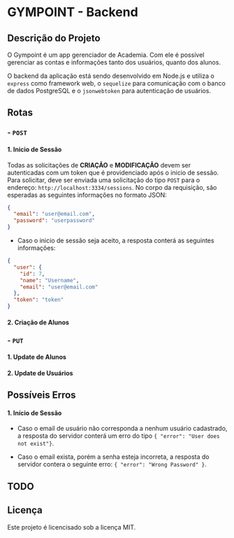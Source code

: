 # GYMPOINT - Backend

## Descrição do Projeto

O Gympoint é um app gerenciador de Academia. Com ele é possível gerenciar as contas e informações tanto dos usuários, quanto dos alunos.

O backend da aplicação está sendo desenvolvido em Node.js e utiliza o `express` como framework web, o `sequelize` para comunicação com o banco de dados PostgreSQL e o `jsonwebtoken` para autenticação de usuários.

## Rotas

### - `POST`

#### 1. Inicio de Sessão

Todas as solicitações de **CRIAÇÃO** e **MODIFICAÇÃO** devem ser autenticadas com um token que é providenciado após o inicio de sessão. Para solicitar, deve ser enviada uma solicitação do tipo `POST` para o endereço: `http://localhost:3334/sessions`. No corpo da requisição, são esperadas as seguintes informações no formato JSON:

```json
{
  "email": "user@email.com",
  "password": "userpassword"
}
```

- Caso o inicio de sessão seja aceito, a resposta conterá as seguintes informações:

```json
{
  "user": {
    "id": 7,
    "name": "Username",
    "email": "user@email.com"
  },
  "token": "token"
}
```

#### 2. Criação de Alunos

### - `PUT`

#### 1. Update de Alunos

#### 2. Update de Usuários

## Possíveis Erros

#### 1. Início de Sessão

- Caso o email de usuário não corresponda a nenhum usuário cadastrado, a resposta do servidor conterá um erro do tipo `{ "error": "User does not exist"}`.

- Caso o email exista, porém a senha esteja incorreta, a resposta do servidor contera o seguinte erro: `{ "error": "Wrong Password" }`.

## TODO

## Licença

Este projeto é licencisado sob a licença MIT.
